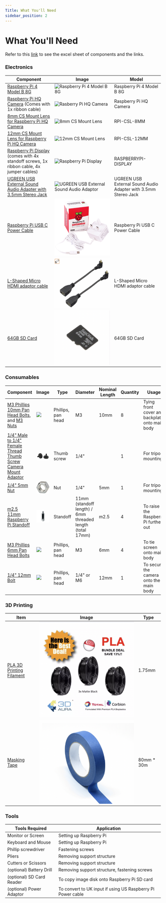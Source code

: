 ```yaml
---
Title: What You'll Need
sidebar_position: 2
---
```


# What You'll Need

Refer to this [link](https://docs.google.com/spreadsheets/d/1_uIQNqr7DHm4aWreP0g8PzooJxB9vwsrXJ6rtsHg4Rk/edit?usp=sharing) to see the excel sheet of components and the links.

### Electronics

| Component                                                                                                                                                                                                                                                                                                                                                                                                                                                                     | Image                                                                                    | Model                                                          |
| ----------------------------------------------------------------------------------------------------------------------------------------------------------------------------------------------------------------------------------------------------------------------------------------------------------------------------------------------------------------------------------------------------------------------------------------------------------------------------- | ---------------------------------------------------------------------------------------- | -------------------------------------------------------------- |
| [Raspberry Pi 4 Model B 8G](https://www.digikey.sg/product-detail/en/raspberry-pi/RASPBERRY-PI-4-MODEL-B-8G/1690-RASPBERRYPI4MODELB8G-ND/12159401)                                                                                                                                                                                                                                                                                                                            | ![Raspberry Pi 4 Model B 8G](../../static/img/components/raspi-4.png)                    | Raspberry Pi 4 Model B 8G                                      |
| [Raspberry Pi HQ Camera](https://sg.cytron.io/p-official-raspberry-pi-high-quality-camera-module?r=1&gclid=CjwKCAjw9MuCBhBUEiwAbDZ-7rqOhHxh26woCkWNwUcZoP5yE4zOWMxfaXFyMx4pFqHFTSwJEr4vBhoC24gQAvD_BwE) (Comes with 1x ribbon cable)                                                                                                                                                                                                                                          | ![Rasberry Pi HQ Camera](../../static/img/components/raspi-hq-cam.png)                   | Raspberry Pi HQ Camera                                         |
| [8mm CS Mount Lens for Raspberry Pi HQ Camera](https://sg.cytron.io/Arducam/p-8mm-cs-mount-lens-for-raspberry-pi-hq-camera)                                                                                                                                                                                                                                                                                                                                                   | ![8mm CS Mount Lens](../../static/img/components/raspi-8mm-lens.png)                     | RPI-CSL-8MM                                                    |
| [12mm CS Mount Lens for Raspberry Pi HQ Camera](https://sg.cytron.io/p-12mm-cs-mount-lens-for-raspberry-pi-hq-camera)                                                                                                                                                                                                                                                                                                                                                         | ![12mm CS Mount Lens](../../static/img/components/raspi-12mm-lens.png)                   | RPI-CSL-12MM                                                   |
| [Raspberry Pi Display](https://sg.element14.com/raspberry-pi/raspberrypi-display/raspberry-pi-7inch-touchscreen/dp/2473872?gclid=Cj0KCQjwrsGCBhD1ARIsALILBYrVH53SWpgaRqqXUlPY6soTGs_SfPuokHiJeSSbDJZlW-Bo9OajY30aAkUlEALw_wcB&mckv=_dc%7Cpcrid%7C500903722922%7Cpkw%7C%7Cpmt%7C%7Cslid%7C%7Cproduct%7C2473872%7Cpgrid%7C116112299217%7Cptaid%7Cpla-293946777986%7C&CMP=KNC-GSG-SHOPPING-SMART-ALLPRODUCTS) (comes with 4x standoff screws, 1x ribbon cable, 4x jumper cables) | ![Raspberry Pi Display](../../static/img/components/raspi-touchscreen.png)               | RASPBERRYPI-DISPLAY                                            |
| [UGREEN USB External Sound Audio Adapter with 3.5mm Stereo Jack](https://www.lazada.sg/products/ugreen-2-in1-usb-external-sound-audio-adapter-with-35mm-stereo-for-headset-intl-i105737946.html)                                                                                                                                                                                                                                                                              | ![UGREEN USB External Sound Audio Adaptor](../../static/img/components/ugreen-cable.png) | UGREEN USB External Sound Audio Adapter with 3.5mm Stereo Jack |
| [Raspberry Pi USB C Power Cable](https://sg.element14.com/raspberry-pi/sc0212/rpi-power-supply-usb-c-5-1v-3a/dp/3106940)                                                                                                                                                                                                                                                                                                                                                      | ![](../../static/img/components/raspberry-pi-cable.jpg)                                  | Raspberry Pi USB C Power Cable                                 |
| [L-Shaped Micro HDMI adaptor cable](https://www.amazon.sg/Seadream-Degree-Angled-Adapter-Connector/dp/B07HSLT4VD/ref=sr_1_9?dchild=1&keywords=hdmi+micro+down+angle&qid=1629687103&sr=8-9)                                                                                                                                                                                                                                                                                    | ![](../../static/img/components/90-degrees-micro-hdmi.png)                               | L-Shaped Micro HDMI adaptor cable                              |
| [64GB SD Card](https://www.digikey.sg/product-detail/en/raspberry-pi/SC0339/2648-SC0339-ND/12339165)                                                                                                                                                                                                                                                                                                                                                                          | ![](../../static/img/components/sd-card.png)                                             | 64GB SD Card                                                   |

### Consumables

| Component                                                                                                                                                                                                                                                                                                           | Image                                                     | Type               | Diameter                                                  | Nominal Length | Quantity | Usage                                          |
| ------------------------------------------------------------------------------------------------------------------------------------------------------------------------------------------------------------------------------------------------------------------------------------------------------------------- | --------------------------------------------------------- | ------------------ | --------------------------------------------------------- | -------------- | -------- | ---------------------------------------------- |
| [M3 Phillips 10mm Pan Head Bolts](https://sg.misumi-ec.com/vona2/detail/221000547304/?CategorySpec=00000230744%3a%3anvd00000000000002%0900000230683%3a%3amig00000001806032), and [M3 Nuts](https://sg.misumi-ec.com/vona2/detail/110300250540/?CategorySpec=00000230742%3a%3amig00000001842151%2cmig00000001860615) | ![](../../static/img/components/m3-screw-8mm.jpg)         | Phillips, pan head | M3                                                        | 10mm           | 8        | Tying front cover and backplate onto main body |
| [1/4" Male to 1/4" Female Thread Thumb Screw Camera Mount Adaptor](https://shopee.sg/Lammcou-Quick-Release-1-4-Male-to-1-4-Female-Thread-Thumb-Screw-Adapter-for-Camera-Flash-Bracket-Tripod-L-Type-Bracket-Stand-i.317764291.6555811474)                                                                           | ![](../../static/img/components/camera-mount-adaptor.png) | Thumb screw        | 1/4"                                                      |                | 1        | For tripod mounting                            |
| [1/4" 5mm Nut](https://sg.misumi-ec.com/vona2/detail/221000236130/?CategorySpec=00000230711%3a%3al)                                                                                                                                                                                                                 | ![](../../static/img/components/quarter-inch-nut.png)     | Nut                | 1/4"                                                      | 5mm            | 1        | For tripod mounting                            |
| [m2.5 11mm Raspberry Pi Standoff](https://www.amazon.sg/dp/B0824G9YGN/ref=cm_sw_r_sms_awdb_imm_30WY1ZD6CA1NSN50EE9N?_encoding=UTF8&psc=1)                                                                                                                                                                           | ![](../../static/img/components/standoff.png)             | Standoff           | 11mm (standoff length) / 6mm threaded length (total 17mm) | m2.5           | 4        | To raise the Raspberry Pi further out          |
| [M3 Phillips 6mm Pan Head Bolts](https://sg.misumi-ec.com/vona2/detail/221000547304/?CategorySpec=00000230744%3a%3anvd00000000000002%0900000230683%3a%3amig00000001806032)                                                                                                                                          | ![](../../static/img/components/m3-screw-8mm.jpg)         | Phillips, pan head | M3                                                        | 6mm            | 4        | To tie screen onto main body                   |
| [1/4" 12mm Bolt](https://sg.misumi-ec.com/vona2/detail/221000547304/?CategorySpec=00000230744%3a%3anvd00000000000002%0900000230683%3a%3amig00000001806032)                                                                                                                                                          | ![](../../static/img/components/m3-screw-8mm.jpg)         | Phillips, pan head | 1/4" or M6                                                | 12mm           | 1        | To secure the camera onto the main body        |

### 3D Printing

| Item                                                                                                                                                                                               | Image                                             | Type        |
| -------------------------------------------------------------------------------------------------------------------------------------------------------------------------------------------------- | ------------------------------------------------- | ----------- |
| [PLA 3D Printing Filament](https://www.lazada.sg/products/pla-bundle-3x-matte-black-175mm-1kg-3d-printing-filament-i345784951-s788310814.html?spm=a2o42.searchlist.list.4.61084f20vmaOCP&search=1) | ![](../../static/img/components/3d-aura.png)      | 1.75mm      |
| [Masking Tape](https://shopee.sg/🚚-30M-Blue-Tape-Painters-Printing-Masking-Tool-For-Reprap-3D-Printer-i.25199934.1699001232?position=5)                                                           | ![](../../static/img/components/masking-tape.png) | 80mm \* 30m |

### Tools

| Tools Required            | Application                                                 |
| ------------------------- | ----------------------------------------------------------- |
| Monitor or Screen         | Setting up Raspberry Pi                                     |
| Keyboard and Mouse        | Setting up Raspberry Pi                                     |
| Phillip screwdriver       | Fastening screws                                            |
| Pliers                    | Removing support structure                                  |
| Cutters or Scissors       | Removing support structure                                  |
| (optional) Battery Drill  | Removing support structure, fastening screws                |
| (optional) SD Card Reader | To copy image disk onto Raspberry Pi SD card                |
| (optional) Power Adaptor  | To convert to UK input if using US Raspberry Pi Power cable |
